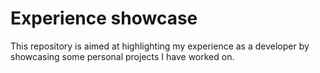 # Experience showcase

This repository is aimed at highlighting my experience as a developer by showcasing some personal projects I have worked on.

